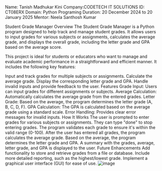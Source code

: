 Name: Tanish Madhukar Kini 
Company:CODETECH IT SOLUTIONS 
ID: CT08ERX
Domain: Python Programing
Duration: 20 December 2024 to 20 January 2025
Mentor: Neela Santhosh Kumar

Student Grade Manager
Overview
The Student Grade Manager is a Python program designed to help track and manage student grades. It allows users to input grades for various subjects or assignments, calculates the average grade, and displays the overall grade, including the letter grade and GPA based on the average score.

This project is ideal for students or educators who want to manage and evaluate academic performance in a straightforward and efficient manner. It includes the following key features:

Input and track grades for multiple subjects or assignments.
Calculate the average grade.
Display the corresponding letter grade and GPA.
Handle invalid inputs and provide feedback to the user.
Features
Grade Input: Users can input grades for different assignments or subjects.
Average Calculation: Automatically calculates the average grade from the entered grades.
Letter Grade: Based on the average, the program determines the letter grade (A, B, C, D, F).
GPA Calculation: The GPA is calculated based on the average grade using a standard scale.
Error Handling: Provides clear error messages for invalid inputs.
How It Works
The user is prompted to enter grades for various subjects or assignments. They can type "done" to stop entering grades.
The program validates each grade to ensure it's within the valid range (0-100).
After the user has entered all grades, the program calculates the average grade.
Based on the average, the program determines the letter grade and GPA.
A summary with the grades, average, letter grade, and GPA is displayed to the user.
Future Enhancements
Add functionality to store and retrieve grades from a file or database.
Include more detailed reporting, such as the highest/lowest grade.
Implement a graphical user interface (GUI) for ease of use.
![image](https://github.com/user-attachments/assets/7a520d90-b333-4f6d-adce-5070354d49e4)


